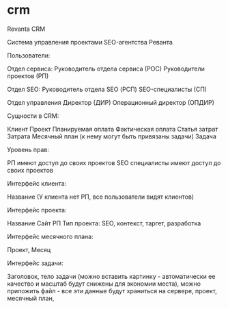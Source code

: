 # crm
Revanta CRM

Система управления проектами SEO-агентства Реванта

Пользователи:

Отдел сервиса:
Руководитель отдела сервиса (РОС)
Руководители проектов (РП)

Отдел SEO:
Руководитель отдела SEO (РСП)
SEO-специалисты (СП)

Отдел управления
Директор (ДИР)
Операционный директор (ОПДИР)

Сущности в CRM:

Клиент
Проект
Планируемая оплата
Фактическая оплата
Статья затрат
Затрата
Месячный план (к нему могут быть привязаны задачи)
Задача

Уровень прав:

РП имеют доступ до своих проектов
SEO специалисты имеют доступ до своих проектов

Интерфейс клиента:

Название
(У клиента нет РП, все пользователи видят клиентов)

Интерфейс проекта:

Название
Сайт
РП
Тип проекта: SEO, контекст, таргет, разработка

Интерфейс месячного плана:

Проект,
Месяц

Интерфейс задачи:

Заголовок, 
тело задачи (можно вставить картинку - автоматически ее качество и масштаб будут снижены для экономии места), 
можно приложить файл - все эти данные будут храниться на сервере,
проект,
месячный план,
